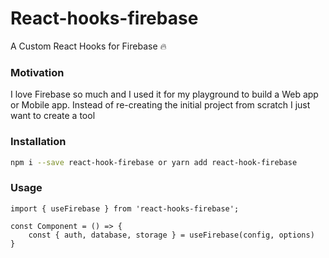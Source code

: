 # React-hooks-firebase

A Custom React Hooks for Firebase 🔥

### Motivation

I love Firebase so much and I used it for my playground to build a Web app or Mobile app. 
Instead of re-creating the initial project from scratch I just want to create a tool

### Installation

```bash
npm i --save react-hook-firebase or yarn add react-hook-firebase
```

### Usage

```tsx
import { useFirebase } from 'react-hooks-firebase';

const Component = () => {
    const { auth, database, storage } = useFirebase(config, options)
}
```
